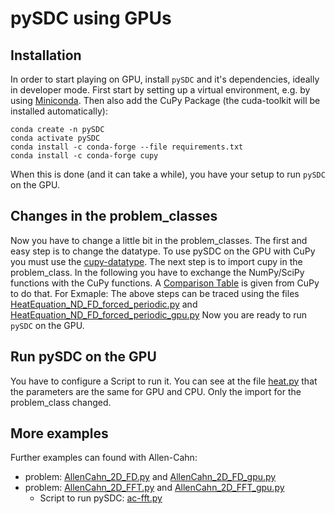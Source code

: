 pySDC using GPUs
===================
Installation
------------
In order to start playing on GPU, install `pySDC` and it's dependencies, ideally in developer mode.
First start by setting up a virtual environment, e.g. by using [Miniconda](https://docs.conda.io/en/latest/miniconda.html).
Then also add the CuPy Package (the cuda-toolkit will be installed automatically):

    conda create -n pySDC
    conda activate pySDC
    conda install -c conda-forge --file requirements.txt
    conda install -c conda-forge cupy
When this is done (and it can take a while), you have your setup to run `pySDC` on the GPU.

Changes in the problem_classes
------------
Now you have to change a little bit in the problem_classes. The first and easy step is to change the datatype.
To use pySDC on the GPU with CuPy you must use the [cupy-datatype](../../implementations/datatype_classes/cupy_mesh.py).
The next step is to import cupy in the problem_class. In the following you have to exchange the NumPy/SciPy functions with the CuPy functions.
A [Comparison Table](https://docs.cupy.dev/en/latest/reference/comparison.html) is given from CuPy to do that.
For Exmaple: The above steps can be traced using the files 
[HeatEquation_ND_FD_forced_periodic.py](../../implementations/problem_classes/HeatEquation_ND_FD_forced_periodic.py) 
and [HeatEquation_ND_FD_forced_periodic_gpu.py](../../implementations/problem_classes/HeatEquation_ND_FD_forced_periodic.py)
Now you are ready to run `pySDC` on the GPU. 

Run pySDC on the GPU
------------
You have to configure a Script to run it. You can see at the file [heat.py](heat.py) that the parameters are the 
same for GPU and CPU. Only the import for the problem_class changed.  



More examples
----------
Further examples can found with Allen-Cahn:
* problem: [AllenCahn_2D_FD.py](../../implementations/problem_classes/AllenCahn_2D_FD.py) and [AllenCahn_2D_FD_gpu.py](../../implementations/problem_classes/AllenCahn_2D_FD_gpu.py)
* problem: [AllenCahn_2D_FFT.py](../../implementations/problem_classes/AllenCahn_2D_FFT.py) and [AllenCahn_2D_FFT_gpu.py](../../implementations/problem_classes/AllenCahn_2D_FFT_gpu.py)
  * Script to run pySDC: [ac-fft.py](ac-fft.py)


